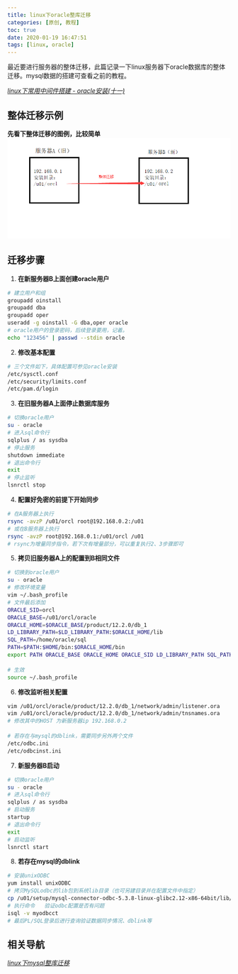 ```yaml
---
title: linux下oracle整库迁移
categories: [原创, 教程]
toc: true
date: 2020-01-19 16:47:51
tags: [linux, oracle]
---
```

最近要进行服务器的整体迁移，此篇记录一下linux服务器下oracle数据库的整体迁移。mysql数据的搭建可查看之前的教程。 
<!--more--> 
[*linux下常用中间件搭建 - oracle安装(十一)*](/2019/07/12/linux下常用中间件搭建-oracle安装-十一/)

## 整体迁移示例
**先看下整体迁移的图例，比较简单**
![oracle-migration.png](/img/blog/oracle-migration.png)

## 迁移步骤
1. **在新服务器B上面创建oracle用户**
```bash
# 建立用户和组
groupadd oinstall  
groupadd dba  
groupadd oper  
useradd -g oinstall -G dba,oper oracle  
# oracle用户的登录密码，后续登录要用，记着。
echo "123456" | passwd --stdin oracle
```
2. **修改基本配置**
```bash
# 三个文件如下，具体配置可参见oracle安装
/etc/sysctl.conf
/etc/security/limits.conf
/etc/pam.d/login
```
3. **在旧服务器A上面停止数据库服务**
```bash
# 切换oracle用户
su - oracle
# 进入sql命令行
sqlplus / as sysdba
# 停止服务
shutdown immediate
# 退出命令行
exit
# 停止监听
lsnrctl stop
```

4. **配置好免密的前提下开始同步**
```bash
# 在A服务器上执行
rsync -avzP /u01/orcl root@192.168.0.2:/u01
# 或在B服务器上执行
rsync -avzP root@192.168.0.1:/u01/orcl /u01
# rsync为增量同步指令，若下次有增量部分，可以重复执行2、3步骤即可
```
5. **拷贝旧服务器A上的配置到B相同文件**
```bash
# 切换到oracle用户
su - oracle
# 修改环境变量
vim ~/.bash_profile
# 文件最后添加
ORACLE_SID=orcl
ORACLE_BASE=/u01/orcl/oracle
ORACLE_HOME=$ORACLE_BASE/product/12.2.0/db_1
LD_LIBRARY_PATH=$LD_LIBRARY_PATH:$ORACLE_HOME/lib
SQL_PATH=/home/oracle/sql
PATH=$PATH:$HOME/bin:$ORACLE_HOME/bin
export PATH ORACLE_BASE ORACLE_HOME ORACLE_SID LD_LIBRARY_PATH SQL_PATH NLS_LANG

# 生效
source ~/.bash_profile
```
6. **修改监听相关配置**
```bash
vim /u01/orcl/oracle/product/12.2.0/db_1/network/admin/listener.ora
vim /u01/orcl/oracle/product/12.2.0/db_1/network/admin/tnsnames.ora
# 修改其中的HOST 为新服务器ip 192.168.0.2

# 若存在与mysql的dblink，需要同步另外两个文件
/etc/odbc.ini
/etc/odbcinst.ini
```

7. **新服务器B启动**
```bash
# 切换oracle用户
su - oracle
# 进入sql命令行
sqlplus / as sysdba
# 启动服务
startup
# 退出命令行
exit
# 启动监听
lsnrctl start

```

8. **若存在mysql的dblink**
```bash
# 安装unixODBC
yum install unixODBC 
# 拷贝MySQLodbc的lib包到系统lib目录（也可另建目录并在配置文件中指定）
cp /u01/setup/mysql-connector-odbc-5.3.8-linux-glibc2.12-x86-64bit/lib/libmyodbc5w.so /usr/lib64/
# 执行命令   验证odbc配置是否有问题
isql -v myodbcct
# 最后PL/SQL登录后进行查询验证数据同步情况、dblink等
```

## 相关导航  
[*linux下mysql整库迁移*](/2020/01/09/linux下mysql整库迁移/)